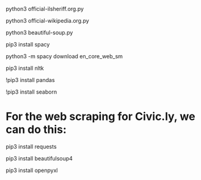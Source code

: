 python3 official-ilsheriff.org.py

python3 official-wikipedia.org.py

python3 beautiful-soup.py

pip3 install spacy

python3 -m spacy download en_core_web_sm

pip3 install nltk

!pip3 install pandas

!pip3 install seaborn

# For the web scraping for Civic.ly, we can do this:

pip3 install requests

pip3 install beautifulsoup4

pip3 install openpyxl
